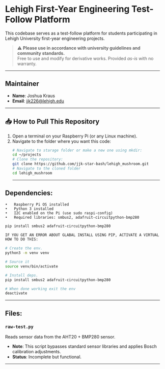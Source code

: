 # Lehigh First-Year Engineering Test-Follow Platform

This codebase serves as a test-follow platform for students participating in Lehigh University first-year engineering projects.  

> ⚠️ **Please use in accordance with university guidelines and community standards.**  
> Free to use and modify for derivative works. Provided *as-is* with no warranty.

---

## Maintainer
- **Name**: Joshua Kraus  
- **Email**: jjk226@lehigh.edu  

---
## 📥 How to Pull This Repository

1. Open a terminal on your Raspberry Pi (or any Linux machine).  
2. Navigate to the folder where you want this code:  
   ```bash
   # Navigate to starage folder or make a new one using mkdir:
   cd ~/projects
   # Clone the repository:
   git clone https://github.com/jjk-star-bash/lehigh_mushroom.git
   # Navigate to the cloned folder
   cd lehigh_mushroom
   ```
   ---

## Dependencies: 
	•	Raspberry Pi OS installed
	•	Python 3 installed
	•	I2C enabled on the Pi (use sudo raspi-config)
	•	Required libraries: smbus2, adafruit-circuitpython-bmp280
```bash
pip install smbus2 adafruit-circuitpython-bmp280

IF YOU GET AN ERROR ABOUT GLABAL INSTALL USING PIP, ACTIVATE A VIRTUAL ENVIRONEMNT AND USE PIP THERE!
HOW TO DO THIS:

# Create the env.
python3 -m venv venv

# Source it
source venv/bin/activate

# Install deps.
pip install smbus2 adafruit-circuitpython-bmp280

# When done working exit the env
deactivate

```
---

## Files:

### `raw-test.py`
Reads sensor data from the AHT20 + BMP280 sensor.  
- **Note**: This script bypasses standard sensor libraries and applies Bosch calibration adjustments.  
- **Status**: Incomplete but functional.

---
